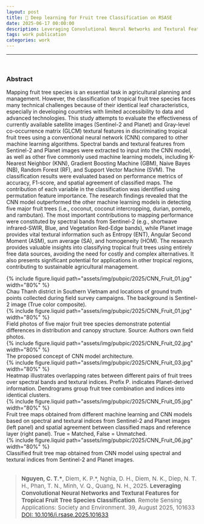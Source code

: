 ```yaml
---
layout: post
title: 📰 Deep learning for Fruit tree Classification on RSASE
date: 2025-06-17 00:00:00
description: Leveraging Convolutional Neural Networks and Textural Features for Tropical Fruit Tree Species Classification
tags: work publication 
categories: work
---
```


<hr>
<br>

### Abstract 

Mapping fruit tree species is an essential task in agricultural planning and management. However, the classification of tropical fruit tree species faces many technical challenges because of their identical leaf characteristics, especially in developing countries with limited accessibility to data and advanced technologies. This study attempts to evaluate the effectiveness of currently available satellite images (Sentinel-2 and Planet) and Gray-level co-occurrence matrix (GLCM) textural features in discriminating tropical fruit trees using a conventional neural network (CNN) compared to other machine learning algorithms. Spectral bands and textural features from Sentinel-2 and Planet images were extracted to input into the CNN model, as well as other five commonly used machine learning models, including K-Nearest Neighbor (KNN), Gradient Boosting Machine (GBM), Naive Bayes (NB), Random Forest (RF), and Support Vector Machine (SVM). The classification results were evaluated based on performance metrics of accuracy, F1-score, and spatial agreement of classified maps. The contribution of each variable in the classification was identified using permutation feature importance. The research findings revealed that the CNN model outperformed the other machine learning models in detecting five major fruit trees (i.e., coconut, coconut intercropping, durian, pomelo, and rambutan). The most important contributions to mapping performance were constituted by spectral bands from Sentinel-2 (e.g., shortwave infrared-SWIR, Blue, and Vegetation Red-Edge bands), while Planet image provides vital textural information such as Entropy (ENT), Angular Second Moment (ASM), sum average (SA), and homogeneity (HOM). The research provides valuable insights into classifying tropical fruit trees using entirely free data sources, avoiding the need for costly and complex alternatives. It also presents significant potential for applications in other tropical regions, contributing to sustainable agricultural management.
<br>

<div class="col-sm mt-3 mt-md-0">
    {% include figure.liquid path="assets/img/pubpic/2025/CNN_Fruit_01.jpg" width="80%" %}
</div>
<div class="caption">
    Chau Thanh district in Southern Vietnam and locations of ground truth points collected during field survey campaigns. The background is Sentinel-2 image (True color composite).
</div>


<div class="col-sm mt-3 mt-md-0">
    {% include figure.liquid path="assets/img/pubpic/2025/CNN_Fruit_01.jpg" width="80%" %}
</div>
<div class="caption">
    Field photos of five major fruit tree species demonstrate potential differences in distribution and canopy structure. Source: Authors own field photos.
</div>

<div class="col-sm mt-3 mt-md-0">
    {% include figure.liquid path="assets/img/pubpic/2025/CNN_Fruit_02.jpg" width="80%" %}
</div>
<div class="caption">
    The proposed concept of CNN model architecture.
</div>


<div class="col-sm mt-3 mt-md-0">
    {% include figure.liquid path="assets/img/pubpic/2025/CNN_Fruit_03.jpg" width="80%" %}
</div>
<div class="caption">
    Heatmap illustrates overlapping rates between different pairs of fruit trees over spectral bands and textural indices. Prefix P. indicates Planet-derived information. Dendrograms group fruit tree combination and indices into identical clusters.
</div>


<div class="col-sm mt-3 mt-md-0">
    {% include figure.liquid path="assets/img/pubpic/2025/CNN_Fruit_05.jpg" width="80%" %}
</div>
<div class="caption">
    Fruit tree maps obtained from different machine learning and CNN models based on spectral and textural indices from Sentinel-2 and Planet images (left panel) and spatial agreement between classified maps and reference layer (right panel). True = Matched, False = Unmatched.
</div>


<div class="col-sm mt-3 mt-md-0">
    {% include figure.liquid path="assets/img/pubpic/2025/CNN_Fruit_06.jpg" width="80%" %}
</div>
<div class="caption">
    Classified fruit tree map obtained from CNN model using spectral and textural indices from Sentinel-2 and Planet images.
</div>

<br>

> <p style="font-size:15px"> <b>Nguyen, C. T.*</b>, Diem, K. P.*, Nghia, D. H., Diem, N. K., Diep, N. T. H., Phan, T. N., Minh, V. Q., Quang, N. H., 2025. <b>Leveraging Convolutional Neural Networks and Textural Features for Tropical Fruit Tree Species Classification</b>. Remote Sensing Applications: Society and Environment. 39, August 2025, 101633   <a href="https://doi.org/10.1016/j.rsase.2025.101633">DOI: 10.1016/j.rsase.2025.101633</a><a href="https://canng.github.io/assets/pdf/2025_RSASE_CNN_TropiTrees.pdf">  <i class="fa-solid fa-file-pdf"></i></a></p> 